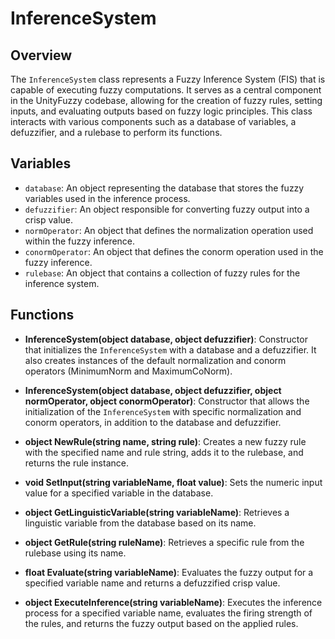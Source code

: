 # InferenceSystem

## Overview
The `InferenceSystem` class represents a Fuzzy Inference System (FIS) that is capable of executing fuzzy computations. It serves as a central component in the UnityFuzzy codebase, allowing for the creation of fuzzy rules, setting inputs, and evaluating outputs based on fuzzy logic principles. This class interacts with various components such as a database of variables, a defuzzifier, and a rulebase to perform its functions.

## Variables
- `database`: An object representing the database that stores the fuzzy variables used in the inference process.
- `defuzzifier`: An object responsible for converting fuzzy output into a crisp value.
- `normOperator`: An object that defines the normalization operation used within the fuzzy inference.
- `conormOperator`: An object that defines the conorm operation used in the fuzzy inference.
- `rulebase`: An object that contains a collection of fuzzy rules for the inference system.

## Functions
- **InferenceSystem(object database, object defuzzifier)**: Constructor that initializes the `InferenceSystem` with a database and a defuzzifier. It also creates instances of the default normalization and conorm operators (MinimumNorm and MaximumCoNorm).
  
- **InferenceSystem(object database, object defuzzifier, object normOperator, object conormOperator)**: Constructor that allows the initialization of the `InferenceSystem` with specific normalization and conorm operators, in addition to the database and defuzzifier.

- **object NewRule(string name, string rule)**: Creates a new fuzzy rule with the specified name and rule string, adds it to the rulebase, and returns the rule instance.

- **void SetInput(string variableName, float value)**: Sets the numeric input value for a specified variable in the database.

- **object GetLinguisticVariable(string variableName)**: Retrieves a linguistic variable from the database based on its name.

- **object GetRule(string ruleName)**: Retrieves a specific rule from the rulebase using its name.

- **float Evaluate(string variableName)**: Evaluates the fuzzy output for a specified variable name and returns a defuzzified crisp value.

- **object ExecuteInference(string variableName)**: Executes the inference process for a specified variable name, evaluates the firing strength of the rules, and returns the fuzzy output based on the applied rules.